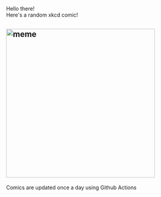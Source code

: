 Hello there! <br>Here's a random xkcd comic!<br>
## <img src="https://imgs.xkcd.com/comics/learning_to_cook.png" alt="meme" width="400"/><br>
Comics are updated once a day using Github Actions